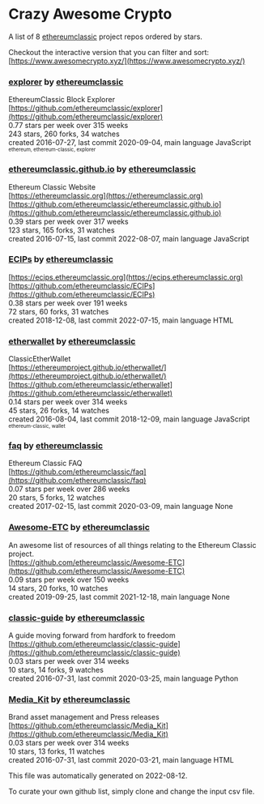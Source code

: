 # Crazy Awesome Crypto
A list of 8 [ethereumclassic](https://github.com/ethereumclassic) project repos ordered by stars.  

Checkout the interactive version that you can filter and sort: 
[https://www.awesomecrypto.xyz/](https://www.awesomecrypto.xyz/)  


### [explorer](https://github.com/ethereumclassic/explorer) by [ethereumclassic](https://github.com/ethereumclassic)  
EthereumClassic Block Explorer  
[https://github.com/ethereumclassic/explorer](https://github.com/ethereumclassic/explorer)  
0.77 stars per week over 315 weeks  
243 stars, 260 forks, 34 watches  
created 2016-07-27, last commit 2020-09-04, main language JavaScript  
<sub><sup>ethereum, ethereum-classic, explorer</sup></sub>


### [ethereumclassic.github.io](https://github.com/ethereumclassic/ethereumclassic.github.io) by [ethereumclassic](https://github.com/ethereumclassic)  
Ethereum Classic Website  
[https://ethereumclassic.org](https://ethereumclassic.org)  
[https://github.com/ethereumclassic/ethereumclassic.github.io](https://github.com/ethereumclassic/ethereumclassic.github.io)  
0.39 stars per week over 317 weeks  
123 stars, 165 forks, 31 watches  
created 2016-07-15, last commit 2022-08-07, main language JavaScript  


### [ECIPs](https://github.com/ethereumclassic/ECIPs) by [ethereumclassic](https://github.com/ethereumclassic)  
  
[https://ecips.ethereumclassic.org](https://ecips.ethereumclassic.org)  
[https://github.com/ethereumclassic/ECIPs](https://github.com/ethereumclassic/ECIPs)  
0.38 stars per week over 191 weeks  
72 stars, 60 forks, 31 watches  
created 2018-12-08, last commit 2022-07-15, main language HTML  


### [etherwallet](https://github.com/ethereumclassic/etherwallet) by [ethereumclassic](https://github.com/ethereumclassic)  
ClassicEtherWallet  
[https://ethereumproject.github.io/etherwallet/](https://ethereumproject.github.io/etherwallet/)  
[https://github.com/ethereumclassic/etherwallet](https://github.com/ethereumclassic/etherwallet)  
0.14 stars per week over 314 weeks  
45 stars, 26 forks, 14 watches  
created 2016-08-04, last commit 2018-12-09, main language JavaScript  
<sub><sup>ethereum-classic, wallet</sup></sub>


### [faq](https://github.com/ethereumclassic/faq) by [ethereumclassic](https://github.com/ethereumclassic)  
Ethereum Classic FAQ  
[https://github.com/ethereumclassic/faq](https://github.com/ethereumclassic/faq)  
0.07 stars per week over 286 weeks  
20 stars, 5 forks, 12 watches  
created 2017-02-15, last commit 2020-03-09, main language None  


### [Awesome-ETC](https://github.com/ethereumclassic/Awesome-ETC) by [ethereumclassic](https://github.com/ethereumclassic)  
An awesome list of resources of all things relating to the Ethereum Classic project.  
[https://github.com/ethereumclassic/Awesome-ETC](https://github.com/ethereumclassic/Awesome-ETC)  
0.09 stars per week over 150 weeks  
14 stars, 20 forks, 10 watches  
created 2019-09-25, last commit 2021-12-18, main language None  


### [classic-guide](https://github.com/ethereumclassic/classic-guide) by [ethereumclassic](https://github.com/ethereumclassic)  
A guide moving forward from hardfork to freedom  
[https://github.com/ethereumclassic/classic-guide](https://github.com/ethereumclassic/classic-guide)  
0.03 stars per week over 314 weeks  
10 stars, 14 forks, 9 watches  
created 2016-07-31, last commit 2020-03-25, main language Python  


### [Media_Kit](https://github.com/ethereumclassic/Media_Kit) by [ethereumclassic](https://github.com/ethereumclassic)  
Brand asset management and Press releases  
[https://github.com/ethereumclassic/Media_Kit](https://github.com/ethereumclassic/Media_Kit)  
0.03 stars per week over 314 weeks  
10 stars, 13 forks, 11 watches  
created 2016-07-31, last commit 2020-03-21, main language HTML  


This file was automatically generated on 2022-08-12.  

To curate your own github list, simply clone and change the input csv file.  